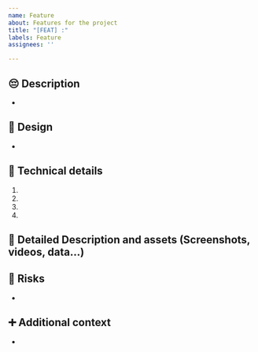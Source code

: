 ```yaml
---
name: Feature
about: Features for the project
title: "[FEAT] :"
labels: Feature
assignees: ''

---
```


## :pensive: Description

-

## :cherry_blossom: Design

- 

## :wrench: Technical details

1. 
2. 
3. 
4. 

## :file_folder: Detailed Description and assets (Screenshots, videos, data...)

## :thinking: Risks
- 

## :heavy_plus_sign: Additional context
-
